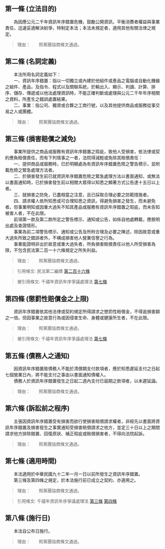 第一條 (立法目的)
-----------------
　　為因應公元二千年資訊年序錯置危機，鼓勵公開資訊，平衡消費者權益與事業責任，迅速妥適解決紛爭，特制定本法；本法未規定者，適用其他有關法律之規定。  
> 理由：　　照黨團協商條文通過。



第二條 (名詞定義)
-----------------
　　本法所用名詞定義如下：  
　　一、資訊年序錯置：指以一切獨立或內建於他組件或產品之電腦或自動化機器之組件、產品，及指令、程式以及關聯系統，於輸出入、顯示、判讀、計算、排序、儲存、傳遞或以他法處理資訊時，不能正確判斷或處理與公元二千年年序相關之資料，所產生之錯誤處置結果。  
　　二、事業：指公司、獨資或合夥之工商行號，以及其他提供商品或服務從事交易之人或團體。  
> 理由：　　照黨團協商條文通過。



第三條 (損害賠償之減免)
-----------------------
　　事業所提供之商品或服務有資訊年序錯置之瑕疵，致他人受損害，依法律或契約應負賠償責任，而有下列情事之一者，法院得減輕或免除其賠償責任：  
　　一、提供商品或服務時，已於明顯處為有資訊年序錯置危險之警告標示，並附載危險之緊急處理方法者。  
　　二、於損害發生前已就資訊年序錯置危險之緊急處理方法以書面通知，或無法以書面通知時，已於損害發生前以相關大眾得以知悉之顯著方式公告達十五日以上者。  
　　三、就損害之防免，已盡相當之注意，且已採取合理必要之防範措施者。  
　　四、請求權人依所知悉或可合理知悉之資訊，得避免損害之發生，而未避免者。但事業明知或因重大過失不知其產品或服務有資訊年序錯置之瑕疵，而未告知被害人者，不在此限。  
　　前項第一款及第二款所定之警告標示、通知或公告，如係自他處轉載，應敘明出處及查證情形。  
　　事業為前二項警告標示、通知或公告及所附合理及必要之陳述，除因故意或重大過失所致之錯誤者外，不構成損害他人營業信譽之行為。  
　　事業能證明非出於故意或重大過失者，所負損害賠償責任以他人所受損害為限，不包含民法第二百一十六條規定之所失利益。  
> 理由：　　照黨團協商條文通過。

> 引用條文: 民法第二編債 [第二百十六條](../../法務/民事/民法第二編債.md#第二百十六條-法定損害賠償範圍)

> 被引用條文: 千禧年資訊年序爭議處理法 [第七條](../../國家發展/政府資訊/千禧年資訊年序爭議處理法.md#第七條-適用時間)



第四條 (懲罰性賠償金之上限)
---------------------------
　　資訊年序錯置依其他法律或契約規定所得請求之懲罰性賠償金，不得逾損害額之一倍。但因事業之故意行為或因侵害生命、身體或健康所生者，不在此限。  
> 理由：　　照黨團協商條文通過。

> 被引用條文: 千禧年資訊年序爭議處理法 [第七條](../../國家發展/政府資訊/千禧年資訊年序爭議處理法.md#第七條-適用時間)



第五條 (債務人之通知)
---------------------
　　因資訊年序錯置致債務人不能於清償期支付款項者，應於知悉遲延支付之日起七個營業日內，將不能支付之事由以書面通知債權人。  
　　債務人於資訊年序錯置發生之日起二週內支付已屆期之款項者，以未遲延論。  
> 理由：　　照黨團協商條文通過。



第六條 (訴訟前之程序)
---------------------
　　主張因資訊年序錯置受有損害而欲行使損害賠償請求權者，非經先以書面將資訊年序錯置及損害發生之事實通知受損害賠償請求之他方，並定三十日以上之期間請求他方排除錯置、回復原狀、補正瑕疵或賠償損害者，不得向法院起訴。  
> 理由：　　照黨團協商條文通過。



第七條 (適用時間)
-----------------
　　本法適用於中華民國九十二年一月一日以前所發生之資訊年序錯置。  
　　第三條及第四條之規定，於本法施行前已成立之契約，亦適用之。  
> 理由：　　照黨團協商條文通過。

> 引用條文: 千禧年資訊年序爭議處理法 [第三條](../../國家發展/政府資訊/千禧年資訊年序爭議處理法.md#第三條-損害賠償之減免) [第四條](../../國家發展/政府資訊/千禧年資訊年序爭議處理法.md#第四條-懲罰性賠償金之上限)



第八條 (施行日)
---------------
　　本法自公布日施行。  
> 理由：　　照黨團協商條文通過。